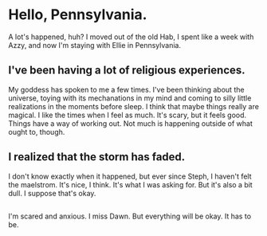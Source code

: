 # Hello, Pennsylvania.
A lot's happened, huh?
I moved out of the old Hab, I spent like a week with Azzy, and now I'm staying with Ellie in Pennsylvania.
## I've been having a lot of religious experiences.
My goddess has spoken to me a few times. I've been thinking about the universe, toying with its mechanations in my mind and coming to silly little realizations in the moments before sleep. I think that maybe things really are magical. I like the times when I feel as much. It's scary, but it feels good.
Things have a way of working out. Not much is happening outside of what ought to, though.
## I realized that the storm has faded.
I don't know exactly when it happened, but ever since Steph, I haven't felt the maelstrom. It's nice, I think. It's what I was asking for. But it's also a bit dull. I suppose that's okay.
##
I'm scared and anxious. I miss Dawn. But everything will be okay.
It has to be.